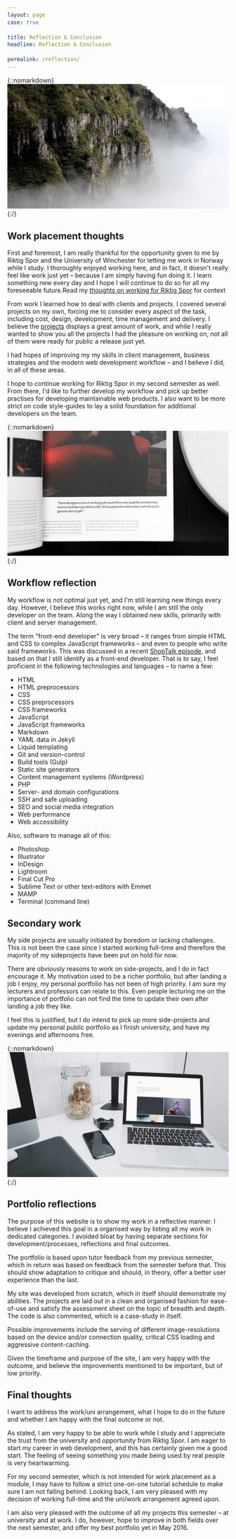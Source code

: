 ```yaml
---
layout: page
case: true

title: Reflection & Conclusion
headline: Reflection & Conclusion

permalink: /reflection/
---
```


{::nomarkdown}
<img src="../img/reflection/cliff.jpg" alt="Mountainside">
{:/}

<div class="div"></div>

## Work placement thoughts

<p class="pull">First and foremost, I am really thankful for the opportunity given to me by Riktig Spor and the University of Winchester for letting me work in Norway while I study. I thoroughly enjoyed working here, and in fact, it doesn't really feel like work just yet – because I am simply having fun doing it. I learn something new every day and I hope I will continue to do so for all my foreseeable future.<span>Read my <a href="/riktigspor">thoughts on working for Riktig Spor</a> for context</span></p>

From work I learned how to deal with clients and projects. I covered several projects on my own, forcing me to consider every aspect of the task, including cost, design, development, time management and delivery. I believe the <a href="/projects">projects</a> displays a great amount of work, and while I really wanted to show you all the projects I had the pleasure on working on, not all of them were ready for public a release just yet.

I had hopes of improving my my skills in client management, business strategies and the modern web development workflow – and I believe I did, in all of these areas.

I hope to continue working for Riktig Spor in my second semester as well. From there, I'd like to further develop my workflow and pick up better practises for developing maintainable web products. I also want to be more strict on code style-guides to lay a solid foundation for additional developers on the team.

<div class="div"></div>

{::nomarkdown}
<img src="../img/workflow/layout.jpg" alt="Sketchbook">
{:/}

<div class="div"></div>

## Workflow reflection

<!-- * Is it optimal
* Skills obtained, currently efficient in the following: PHP, Git etc. -->

My workflow is not optimal just yet, and I'm still learning new things every day. However, I believe this works right now, while I am still the only developer on the team. Along the way I obtained new skills, primarily with client and server management.

The term "front-end developer" is very broad – it ranges from simple HTML and CSS to complex JavaScript frameworks – and even to people who write said frameworks. This was discussed in a recent <a href="http://shoptalkshow.com/episodes/193-the-state-of-front-end-dev-ala-rebroadcast/" target="_blank">ShopTalk episode</a>, and based on that I still identify as a front-end developer. That is to say, I feel proficient in the following technologies and languages – to name a few:

<ul class="skill-list">
	<li>HTML</li>
	<li>HTML preprocessors</li>
	<li>CSS</li>
	<li>CSS preprocessors</li>
	<li>CSS frameworks</li>
	<li>JavaScript</li>
	<li>JavaScript frameworks</li>
	<li>Markdown</li>
	<li>YAML data in Jekyll</li>
	<li>Liquid templating</li>
	<li>Git and version-control</li>
	<li>Build tools (Gulp)</li>
	<li>Static site generators</li>
	<li>Content management systems (Wordpress)</li>
	<li>PHP</li>
	<li>Server- and domain configurations</li>
	<li>SSH and safe uploading</li>
	<li>SEO and social media integration</li>
	<li>Web performance</li>
	<li>Web accessibility</li>
</ul>

Also, software to manage all of this:

<ul class="skill-list">
	<li>Photoshop</li>
	<li>Illustrator</li>
	<li>InDesign</li>
	<li>Lightroom</li>
	<li>Final Cut Pro</li>
	<li>Sublime Text or other text-editors with Emmet</li>
	<li>MAMP</li>
	<li>Terminal (command line)</li>
</ul>

<div class="div"></div>

## Secondary work

My side projects are usually initiated by boredom or lacking challenges. This is not been the case since I started working full-time and therefore the majority of my sideprojects have been put on hold for now.

There are obviously reasons to work on side-projects, and I do in fact encourage it. My motivation used to be a richer portfolio, but after landing a job I enjoy, my personal portfolio has not been of high priority. I am sure my lecturers and professors can relate to this. Even people lecturing me on the importance of portfolio can not find the time to update their own after landing a job they like.

I feel this is justified, but I do intend to pick up more side-projects and update my personal public portfolio as I finish university, and have my evenings and afternoons free.

<div class="div"></div>

{::nomarkdown}
<img src="../img/portfolio/img1.jpg" alt="Personal portfolio">
{:/}

<div class="div"></div>

## Portfolio reflections

The purpose of this website is to show my work in a reflective manner. I believe I achieved this goal in a organised way by listing all my work in dedicated categories. I avoided bloat by having separate sections for development/processes, reflections and final outcomes.

The portfolio is based upon tutor feedback from my previous semester, which in return was based on feedback from the semester before that. This should show adaptation to critique and should, in theory, offer a better user experience than the last.

My site was developed from scratch, which in itself should demonstrate my abilities. The projects are laid out in a clean and organised fashion for ease-of-use and satisfy the assessment sheet on the topic of breadth and depth. The code is also commented, which is a case-study in itself.

Possible improvements include the serving of different image-resolutions based on the device and/or connection quality, critical CSS loading and aggressive content-caching.

Given the timeframe and purpose of the site, I am very happy with the outcome, and believe the improvements mentioned to be important, but of low priority.

<div class="div"></div>

## Final thoughts

I want to address the work/uni arrangement, what I hope to do in the future and whether I am happy with the final outcome or not.

As stated, I am very happy to be able to work while I study and I appreciate the trust from the university and opportunity from Riktig Spor. I am eager to start my career in web development, and this has certainly given me a good start. The feeling of seeing something you made being used by real people is very heartwarming.

For my second semester, which is not intended for work placement as a module, I may have to follow a strict one-on-one tutorial schedule to make sure I am not falling behind. Looking back, I am very pleased with my decision of working full-time and the uni/work arrangement agreed upon.

I am also very pleased with the outcome of all my projects this semester – at university and at work. I do, however, hope to improve in both fields over the next semester, and offer my best portfolio yet in May 2016.

<div class="div"></div>






